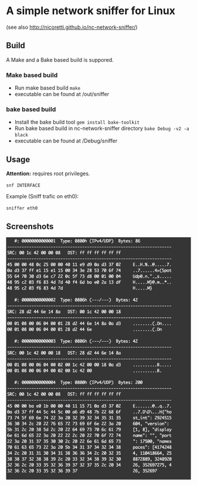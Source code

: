 # A simple network sniffer for Linux
(see also http://nicoretti.github.io/nc-network-sniffer/)

## Build  
A Make and a Bake based build is suppored.

### Make based build
 * Run make based build
    `make`
 * executable can be found at /out/sniffer

### bake based build
 * Install the bake build tool 
    `gem install bake-toolkit`
 * Run bake based build in nc-network-sniffer directory
    `bake Debug -v2 -a black`
 * executable can be found at /Debug/sniffer
      
## Usage
**Attention:** requires root privileges.

`snf INTERFACE` 
  
Example (Sniff trafic on eth0): 

`sniffer eth0`
    
    
## Screenshots
![scan output](https://github.com/Nicoretti/nc-network-sniffer/blob/master/res/scan_output.png?raw=true)
